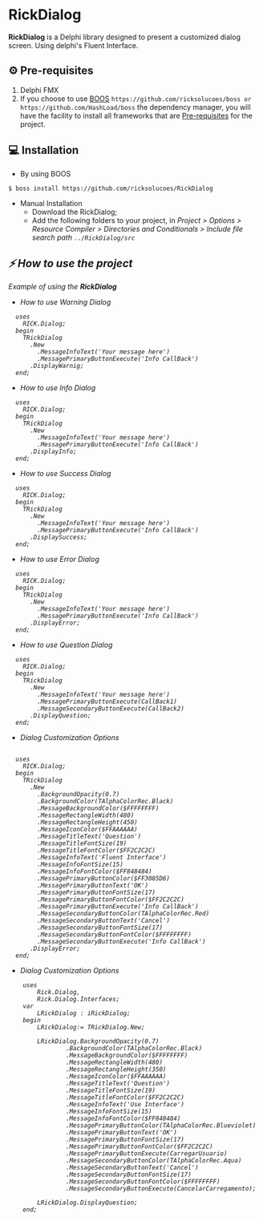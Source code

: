 [0]: https://github.com/ricksolucoes/boss "Site do BOOS"

# RickDialog

**RickDialog**  is a Delphi library designed to present a customized dialog screen. Using delphi's Fluent Interface.

## ⚙️ Pre-requisites

1. Delphi FMX
2. If you choose to use [BOOS][0] ```https://github.com/ricksolucoes/boss or https://github.com/HashLoad/boss```  the dependency manager, you will have the facility to install all frameworks that are [Pre-requisites](#pre-requisites) for the project.

## 💻 Installation

- By using BOOS
```shell
$ boss install https://github.com/ricksolucoes/RickDialog
```
- Manual Installation
  - Download the RickDialog;
  - Add the following folders to your project, in <em>Project &gt; Options &gt; Resource Compiler &gt; Directories and Conditionals &gt; Include file search path ``` ../RickDialog/src ```

 ## ⚡️ How to use the project

  Example of using the **RickDialog**

- How to use Warning Dialog

```delphi  
  uses
    RICK.Dialog;
  begin
	TRickDialog
  	  .New
		.MessageInfoText('Your message here')
		.MessagePrimaryButtonExecute('Info CallBack')
	  .DisplayWarnig;
  end;
```

- How to use Info Dialog

```delphi  
  uses
    RICK.Dialog;
  begin
	TRickDialog
  	  .New
		.MessageInfoText('Your message here')
		.MessagePrimaryButtonExecute('Info CallBack')
	  .DisplayInfo;
  end;

```

- How to use Success Dialog

```delphi  
  uses
    RICK.Dialog;
  begin
	TRickDialog
  	  .New
		.MessageInfoText('Your message here')
		.MessagePrimaryButtonExecute('Info CallBack')
	  .DisplaySuccess;
  end;

```
	
- How to use Error Dialog

```delphi  
  uses
    RICK.Dialog;
  begin
	TRickDialog
  	  .New
		.MessageInfoText('Your message here')
		.MessagePrimaryButtonExecute('Info CallBack')
	  .DisplayError;
  end;
```

- How to use Question Dialog

```delphi  
  uses
    RICK.Dialog;
  begin
	TRickDialog
  	  .New
		.MessageInfoText('Your message here')
	    .MessagePrimaryButtonExecute(CallBack1)
	    .MessageSecondaryButtonExecute(CallBack2)
	  .DisplayQuestion;
  end;

```

- Dialog Customization Options

```delphi

  uses
    RICK.Dialog;
  begin
	TRickDialog
  	  .New
		.BackgroundOpacity(0.7)
		.BackgroundColor(TAlphaColorRec.Black)
		.MessageBackgroundColor($FFFFFFFF)
		.MessageRectangleWidth(480)
		.MessageRectangleHeight(450)
		.MessageIconColor($FFAAAAAA)
		.MessageTitleText('Question')
		.MessageTitleFontSize(19)
		.MessageTitleFontColor($FF2C2C2C)
		.MessageInfoText('Fluent Interface')
		.MessageInfoFontSize(15)
		.MessageInfoFontColor($FF848484)
		.MessagePrimaryButtonColor($FF3085D6)
		.MessagePrimaryButtonText('OK')
		.MessagePrimaryButtonFontSize(17)
		.MessagePrimaryButtonFontColor($FF2C2C2C)
		.MessagePrimaryButtonExecute('Info CallBack')
		.MessageSecondaryButtonColor(TAlphaColorRec.Red)
		.MessageSecondaryButtonText('Cancel')
		.MessageSecondaryButtonFontSize(17)
		.MessageSecondaryButtonFontColor($FFFFFFFF)
		.MessageSecondaryButtonExecute('Info CallBack')
	  .DisplayError;
  end;

```

- Dialog Customization Options

```delphi  
	uses
		Rick.Dialog,
		Rick.Dialog.Interfaces;
	var
		LRickDialog : iRickDialog;	
	begin
		LRickDialog:= TRickDialog.New;

		LRickDialog.BackgroundOpacity(0.7)
				.BackgroundColor(TAlphaColorRec.Black)
				.MessageBackgroundColor($FFFFFFFF)
				.MessageRectangleWidth(480)
				.MessageRectangleHeight(350)
				.MessageIconColor($FFAAAAAA)
				.MessageTitleText('Question')
				.MessageTitleFontSize(19)
				.MessageTitleFontColor($FF2C2C2C)
				.MessageInfoText('Use Interface')
				.MessageInfoFontSize(15)
				.MessageInfoFontColor($FF848484)
				.MessagePrimaryButtonColor(TAlphaColorRec.Blueviolet)
				.MessagePrimaryButtonText('OK')
				.MessagePrimaryButtonFontSize(17)
				.MessagePrimaryButtonFontColor($FF2C2C2C)
				.MessagePrimaryButtonExecute(CarregarUsuario)
				.MessageSecondaryButtonColor(TAlphaColorRec.Aqua)
				.MessageSecondaryButtonText('Cancel')
				.MessageSecondaryButtonFontSize(17)
				.MessageSecondaryButtonFontColor($FFFFFFFF)
				.MessageSecondaryButtonExecute(CancelarCarregamento);

		LRickDialog.DisplayQuestion;
	end;
```
